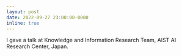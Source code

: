 ```yaml
---
layout: post
date: 2022-09-27 23:00:00-0000
inline: true
---
```


I gave a talk at Knowledge and Information Research Team, AIST AI Research Center, Japan.

